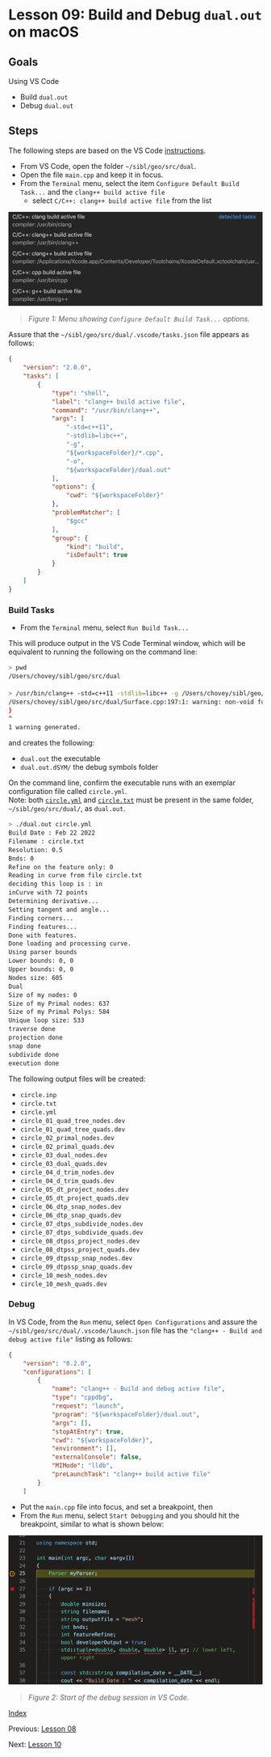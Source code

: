# Lesson 09: Build and Debug `dual.out` on macOS

## Goals

Using VS Code

* Build `dual.out`
* Debug `dual.out`

## Steps

The following steps are based on the VS Code [instructions](https://code.visualstudio.com/docs/cpp/config-clang-mac).

* From VS Code, open the folder `~/sibl/geo/src/dual`.
* Open the file `main.cpp` and keep it in focus.
* From the `Terminal` menu, select the item `Configure Default Build Task...` and the `clang++ build active file`
  * select `C/C++: clang++ build active file` from the list

![clang_build_active_file](fig/clang_build_active_file.png)
> *Figure 1: Menu showing `Configure Default Build Task...` options.*

Assure that the `~/sibl/geo/src/dual/.vscode/tasks.json` file appears as follows:

```json
{
    "version": "2.0.0",
    "tasks": [
        {
            "type": "shell",
            "label": "clang++ build active file",
            "command": "/usr/bin/clang++",
            "args": [
                "-std=c++11",
                "-stdlib=libc++",
                "-g",
                "${workspaceFolder}/*.cpp",
                "-o",
                "${workspaceFolder}/dual.out"
            ],
            "options": {
                "cwd": "${workspaceFolder}"
            },
            "problemMatcher": [
                "$gcc"
            ],
            "group": {
                "kind": "build",
                "isDefault": true
            }
        }
    ]
}
```

### Build Tasks

* From the `Terminal` menu, select `Run Build Task...`

This will produce output in the VS Code Terminal window, which will be equivalent to running the following on the command line:

```bash
> pwd
/Users/chovey/sibl/geo/src/dual

> /usr/bin/clang++ -std=c++11 -stdlib=libc++ -g /Users/chovey/sibl/geo/src/dual/*.cpp -o /Users/chovey/sibl/geo/src/dual/dual.out
/Users/chovey/sibl/geo/src/dual/Surface.cpp:197:1: warning: non-void function does not return a value [-Wreturn-type]
}
^
1 warning generated.
```

and creates the following:

* `dual.out`  the executable
* `dual.out.dSYM/`  the debug symbols folder

On the command line, confirm the executable runs with an exemplar configuration file 
called `circle.yml`.  
Note: both [`circle.yml`](../../src/dual/circle.yml) and [`circle.txt`](../../src/dual/circle.txt) must be present in the same folder, `~/sibl/geo/src/dual/`, as `dual.out`.

```bash
> ./dual.out circle.yml                                                         (siblenv)
Build Date : Feb 22 2022
Filename : circle.txt
Resolution: 0.5
Bnds: 0
Refine on the feature only: 0
Reading in curve from file circle.txt
deciding this loop is : in
inCurve with 72 points
Determining derivative...
Setting tangent and angle...
Finding corners...
Finding features...
Done with features.
Done loading and processing curve.
Using parser bounds
Lower bounds: 0, 0
Upper bounds: 0, 0
Nodes size: 605
Dual
Size of my nodes: 0
Size of my Primal nodes: 637
Size of my Primal Polys: 584
Unique loop size: 533
traverse done
projection done
snap done
subdivide done
execution done
```

The following output files will be created:

* `circle.inp`
* `circle.txt`
* `circle.yml`
* `circle_01_quad_tree_nodes.dev`
* `circle_01_quad_tree_quads.dev`
* `circle_02_primal_nodes.dev`
* `circle_02_primal_quads.dev`
* `circle_03_dual_nodes.dev`
* `circle_03_dual_quads.dev`
* `circle_04_d_trim_nodes.dev`
* `circle_04_d_trim_quads.dev`
* `circle_05_dt_project_nodes.dev`
* `circle_05_dt_project_quads.dev`
* `circle_06_dtp_snap_nodes.dev`
* `circle_06_dtp_snap_quads.dev`
* `circle_07_dtps_subdivide_nodes.dev`
* `circle_07_dtps_subdivide_quads.dev`
* `circle_08_dtpss_project_nodes.dev`
* `circle_08_dtpss_project_quads.dev`
* `circle_09_dtpssp_snap_nodes.dev`
* `circle_09_dtpssp_snap_quads.dev`
* `circle_10_mesh_nodes.dev`
* `circle_10_mesh_quads.dev`

### Debug

In VS Code, from the `Run` menu, select `Open Configurations` and assure the
`~/sibl/geo/src/dual/.vscode/launch.json` file
has the `"clang++ - Build and debug active file"` listing as follows:

```json
{
    "version": "0.2.0",
    "configurations": [
        {
            "name": "clang++ - Build and debug active file",
            "type": "cppdbg",
            "request": "launch",
            "program": "${workspaceFolder}/dual.out",
            "args": [],
            "stopAtEntry": true,
            "cwd": "${workspaceFolder}",
            "environment": [],
            "externalConsole": false,
            "MIMode": "lldb",
            "preLaunchTask": "clang++ build active file"
        }
    ]
```

* Put the `main.cpp` file into focus, and set a breakpoint, then
* From the `Run` menu, select `Start Debugging` and you should hit the breakpoint, similar to what is shown below:

![start_debugging_main_cpp](fig/start_debugging_main_cpp.png)
> *Figure 2: Start of the debug session in VS Code.*

[Index](README.md)

Previous: [Lesson 08](lesson_08.md)

Next: [Lesson 10](lesson_10.md)
